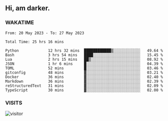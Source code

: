 ## Hi, am darker.

### WAKATIME

<!--START_SECTION:waka-->

```text
From: 20 May 2023 - To: 27 May 2023

Total Time: 25 hrs 16 mins

Python             12 hrs 32 mins  ████████████▒░░░░░░░░░░░░   49.64 %
Bash               3 hrs 54 mins   ████░░░░░░░░░░░░░░░░░░░░░   15.45 %
Lua                2 hrs 15 mins   ██▒░░░░░░░░░░░░░░░░░░░░░░   08.92 %
JSON               1 hr 6 mins     █░░░░░░░░░░░░░░░░░░░░░░░░   04.39 %
TOML               52 mins         █░░░░░░░░░░░░░░░░░░░░░░░░   03.46 %
gitconfig          48 mins         ▓░░░░░░░░░░░░░░░░░░░░░░░░   03.21 %
Docker             36 mins         ▓░░░░░░░░░░░░░░░░░░░░░░░░   02.40 %
Markdown           36 mins         ▓░░░░░░░░░░░░░░░░░░░░░░░░   02.39 %
reStructuredText   31 mins         ▓░░░░░░░░░░░░░░░░░░░░░░░░   02.09 %
TypeScript         30 mins         ▓░░░░░░░░░░░░░░░░░░░░░░░░   02.00 %
```

<!--END_SECTION:waka-->

### VISITS
<!-- i should probably build this when i will have some time -->
![visitor](https://profile-counter.glitch.me/sanix-darker/count.svg)
